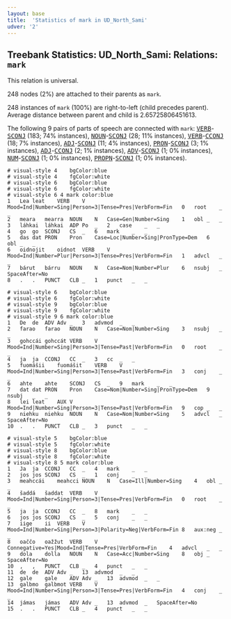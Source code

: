 ```yaml
---
layout: base
title:  'Statistics of mark in UD_North_Sami'
udver: '2'
---
```


## Treebank Statistics: UD_North_Sami: Relations: `mark`

This relation is universal.

248 nodes (2%) are attached to their parents as `mark`.

248 instances of `mark` (100%) are right-to-left (child precedes parent).
Average distance between parent and child is 2.65725806451613.

The following 9 pairs of parts of speech are connected with `mark`: <tt><a href="sme-pos-VERB.html">VERB</a></tt>-<tt><a href="sme-pos-SCONJ.html">SCONJ</a></tt> (183; 74% instances), <tt><a href="sme-pos-NOUN.html">NOUN</a></tt>-<tt><a href="sme-pos-SCONJ.html">SCONJ</a></tt> (28; 11% instances), <tt><a href="sme-pos-VERB.html">VERB</a></tt>-<tt><a href="sme-pos-CCONJ.html">CCONJ</a></tt> (18; 7% instances), <tt><a href="sme-pos-ADJ.html">ADJ</a></tt>-<tt><a href="sme-pos-SCONJ.html">SCONJ</a></tt> (11; 4% instances), <tt><a href="sme-pos-PRON.html">PRON</a></tt>-<tt><a href="sme-pos-SCONJ.html">SCONJ</a></tt> (3; 1% instances), <tt><a href="sme-pos-ADJ.html">ADJ</a></tt>-<tt><a href="sme-pos-CCONJ.html">CCONJ</a></tt> (2; 1% instances), <tt><a href="sme-pos-ADV.html">ADV</a></tt>-<tt><a href="sme-pos-SCONJ.html">SCONJ</a></tt> (1; 0% instances), <tt><a href="sme-pos-NUM.html">NUM</a></tt>-<tt><a href="sme-pos-SCONJ.html">SCONJ</a></tt> (1; 0% instances), <tt><a href="sme-pos-PROPN.html">PROPN</a></tt>-<tt><a href="sme-pos-SCONJ.html">SCONJ</a></tt> (1; 0% instances).


~~~ conllu
# visual-style 4	bgColor:blue
# visual-style 4	fgColor:white
# visual-style 6	bgColor:blue
# visual-style 6	fgColor:white
# visual-style 6 4 mark	color:blue
1	Lea	leat	VERB	V	Mood=Ind|Number=Sing|Person=3|Tense=Pres|VerbForm=Fin	0	root	_	_
2	meara	mearra	NOUN	N	Case=Gen|Number=Sing	1	obl	_	_
3	láhkai	láhkai	ADP	Po	_	2	case	_	_
4	go	go	SCONJ	CS	_	6	mark	_	_
5	das	dat	PRON	Pron	Case=Loc|Number=Sing|PronType=Dem	6	obl	_	_
6	oidnojit	oidnot	VERB	V	Mood=Ind|Number=Plur|Person=3|Tense=Pres|VerbForm=Fin	1	advcl	_	_
7	bárut	bárru	NOUN	N	Case=Nom|Number=Plur	6	nsubj	_	SpaceAfter=No
8	.	.	PUNCT	CLB	_	1	punct	_	_

~~~


~~~ conllu
# visual-style 6	bgColor:blue
# visual-style 6	fgColor:white
# visual-style 9	bgColor:blue
# visual-style 9	fgColor:white
# visual-style 9 6 mark	color:blue
1	De	de	ADV	Adv	_	3	advmod	_	_
2	farao	farao	NOUN	N	Case=Nom|Number=Sing	3	nsubj	_	_
3	gohccái	gohccát	VERB	V	Mood=Ind|Number=Sing|Person=3|Tense=Past|VerbForm=Fin	0	root	_	_
4	ja	ja	CCONJ	CC	_	3	cc	_	_
5	fuomášii	fuomášit	VERB	V	Mood=Ind|Number=Sing|Person=3|Tense=Past|VerbForm=Fin	3	conj	_	_
6	ahte	ahte	SCONJ	CS	_	9	mark	_	_
7	dat	dat	PRON	Pron	Case=Nom|Number=Sing|PronType=Dem	9	nsubj	_	_
8	lei	leat	AUX	V	Mood=Ind|Number=Sing|Person=3|Tense=Past|VerbForm=Fin	9	cop	_	_
9	niehku	niehku	NOUN	N	Case=Nom|Number=Sing	5	advcl	_	SpaceAfter=No
10	.	.	PUNCT	CLB	_	3	punct	_	_

~~~


~~~ conllu
# visual-style 5	bgColor:blue
# visual-style 5	fgColor:white
# visual-style 8	bgColor:blue
# visual-style 8	fgColor:white
# visual-style 8 5 mark	color:blue
1	Ja	ja	CCONJ	CC	_	4	mark	_	_
2	jos	jos	SCONJ	CS	_	1	conj	_	_
3	meahccái	meahcci	NOUN	N	Case=Ill|Number=Sing	4	obl	_	_
4	šaddá	šaddat	VERB	V	Mood=Ind|Number=Sing|Person=3|Tense=Pres|VerbForm=Fin	0	root	_	_
5	ja	ja	CCONJ	CC	_	8	mark	_	_
6	jos	jos	SCONJ	CS	_	5	conj	_	_
7	iige	ii	VERB	V	Mood=Ind|Number=Sing|Person=3|Polarity=Neg|VerbForm=Fin	8	aux:neg	_	_
8	oaččo	oažžut	VERB	V	Connegative=Yes|Mood=Ind|Tense=Pres|VerbForm=Fin	4	advcl	_	_
9	dola	dolla	NOUN	N	Case=Acc|Number=Sing	8	obj	_	SpaceAfter=No
10	,	,	PUNCT	CLB	_	4	punct	_	_
11	de	de	ADV	Adv	_	13	advmod	_	_
12	gale	gale	ADV	Adv	_	13	advmod	_	_
13	galbmo	galbmot	VERB	V	Mood=Ind|Number=Sing|Person=3|Tense=Pres|VerbForm=Fin	4	conj	_	_
14	jámas	jámas	ADV	Adv	_	13	advmod	_	SpaceAfter=No
15	.	.	PUNCT	CLB	_	4	punct	_	_

~~~


